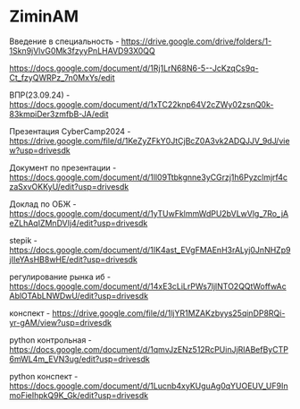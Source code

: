 # ZiminAM
Введение в специальность - https://drive.google.com/drive/folders/1-1Skn9jVlvG0Mk3fzyyPnLHAVD93X0QQ

https://docs.google.com/document/d/1Rj1LrN68N6-5--JcKzqCs9q-Ct_fzyQWRPz_7n0MxYs/edit

ВПР(23.09.24) - https://docs.google.com/document/d/1xTC22knp64V2cZWy02zsnQ0k-83kmpiDer3zmfbB-JA/edit


Презентация CyberCamp2024 -
https://drive.google.com/file/d/1KeZyZFkY0JtCjBcZ0A3vk2ADQJJV_9dJ/view?usp=drivesdk

Документ по презентации - 
https://docs.google.com/document/d/1ll09Ttbkgnne3yCGrzj1h6Pyzclmjrf4czaSxvOKKyU/edit?usp=drivesdk

Доклад по ОБЖ -
https://docs.google.com/document/d/1yTUwFklmmWdPU2bVLwVlg_7Ro_jAeZLhAqIZMnDVIj4/edit?usp=drivesdk

stepik -
https://docs.google.com/document/d/1IK4ast_EVgFMAEnH3rALyj0JnNHZp9jIIeYAsHB8wHE/edit?usp=drivesdk

регулирование рынка иб - 
https://docs.google.com/document/d/14xE3cLiLrPWs7ljlNTO2QQtWoffwAcAblOTAbLNWDwU/edit?usp=drivesdk

конспект -
https://drive.google.com/file/d/1ljYR1MZAKzbyys25qinDP8RQi-yr-gAM/view?usp=drivesdk

python контрольная - 
https://docs.google.com/document/d/1qmvJzENz512RcPUinJjRlABefByCTP6mWL4m_EVN3ug/edit?usp=drivesdk

python конспект -
https://docs.google.com/document/d/1Lucnb4xyKUguAg0qYUOEUV_UF9InmoFieIhpkQ9K_Gk/edit?usp=drivesdk
